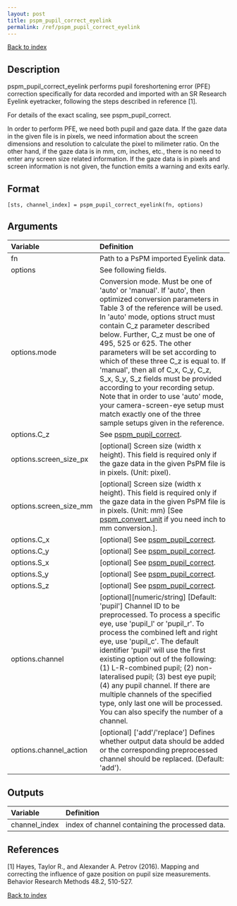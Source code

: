 ```yaml
---
layout: post
title: pspm_pupil_correct_eyelink
permalink: /ref/pspm_pupil_correct_eyelink
---
```



[Back to index](/PsPM/ref/)

## Description

pspm_pupil_correct_eyelink performs pupil foreshortening error (PFE) correction specifically for data recorded and imported with an SR Research Eyelink eyetracker, following the steps described in reference [1]. 

For details of the exact scaling, see pspm_pupil_correct.

In order to perform PFE, we need both pupil and gaze data. If the gaze data in the given file is in pixels, we need information about the screen dimensions and resolution to calculate the pixel to milimeter ratio. On the other hand, if the gaze data is in mm, cm, inches, etc., there is no need to enter any screen size related information. If the gaze data is in pixels and screen information is not given, the function emits a warning and exits early. 


## Format

`[sts, channel_index] = pspm_pupil_correct_eyelink(fn, options)`


## Arguments

| Variable | Definition |
|:--|:--|
| fn | Path to a PsPM imported Eyelink data. |
| options | See following fields. |
| options.mode | Conversion mode. Must be one of 'auto' or 'manual'. If 'auto', then optimized conversion parameters in Table 3 of the reference will be used. In 'auto' mode, options struct must contain C_z parameter described below. Further, C_z must be one of 495, 525 or 625. The other parameters will be set according to which of these three C_z is equal to. If 'manual', then all of C_x, C_y, C_z, S_x, S_y, S_z fields must be provided according to your recording setup. Note that in order to use 'auto' mode, your camera-screen-eye setup must match exactly one of the three sample setups given in the reference. |
| options.C_z | See <a href="matlab:help pspm_pupil_correct">pspm_pupil_correct</a>. |
| options.screen_size_px | [optional] Screen size (width x height). This field is required only if the gaze data in the given PsPM file is in pixels. (Unit: pixel). |
| options.screen_size_mm | [optional] Screen size (width x height). This field is required only if the gaze data in the given PsPM file is in pixels. (Unit: mm) [See <a href="matlab:help pspm_convert_unit">pspm_convert_unit</a> if you need inch to mm conversion.]. |
| options.C_x | [optional] See <a href="matlab:help pspm_pupil_correct">pspm_pupil_correct</a>. |
| options.C_y | [optional] See <a href="matlab:help pspm_pupil_correct">pspm_pupil_correct</a>. |
| options.S_x | [optional] See <a href="matlab:help pspm_pupil_correct">pspm_pupil_correct</a>. |
| options.S_y | [optional] See <a href="matlab:help pspm_pupil_correct">pspm_pupil_correct</a>. |
| options.S_z | [optional] See <a href="matlab:help pspm_pupil_correct">pspm_pupil_correct</a>. |
| options.channel | [optional][numeric/string] [Default: 'pupil'] Channel ID to be preprocessed. To process a specific eye, use 'pupil_l' or 'pupil_r'. To process the combined left and right eye, use 'pupil_c'. The default identifier 'pupil' will use the first existing option out of the following: (1) L-R-combined pupil; (2) non-lateralised pupil; (3) best eye pupil; (4) any pupil channel. If there are multiple channels of the specified type, only last one will be processed. You can also specify the number of a channel. |
| options.channel_action | [optional] ['add'/'replace'] Defines whether output data should be added or the corresponding preprocessed channel should be replaced. (Default: 'add'). |

## Outputs

| Variable | Definition |
|:--|:--|
| channel_index | index of channel containing the processed data. |


## References

[1] Hayes, Taylor R., and Alexander A. Petrov (2016). Mapping and correcting the influence of gaze position on pupil size measurements. Behavior Research Methods 48.2, 510-527.



[Back to index](/PsPM/ref/)
